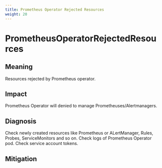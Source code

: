 ```yaml
---
title: Prometheus Operator Rejected Resources
weight: 20
---
```


# PrometheusOperatorRejectedResources

## Meaning

Resources rejected by Prometheus operator.

## Impact

Prometheus Operator will denied to manage Prometheuses/Alertmanagers.

## Diagnosis

Check newly created resources like Prometheus or ALertManager, Rules, Probes, ServiceMonitors and so on.
Check logs of Prometheus Operator pod.
Check service account tokens.

## Mitigation
